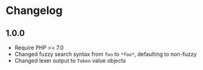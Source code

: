 Changelog
=========

1.0.0
-----

* Require PHP >= 7.0
* Changed fuzzy search syntax from `foo` to `*foo*`, defaulting to non-fuzzy
* Changed lexer output to `Token` value objects

